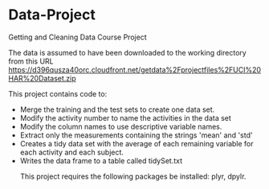 # Data-Project
Getting and Cleaning Data Course Project

The data is assumed to have been downloaded to the working directory from this URL
https://d396qusza40orc.cloudfront.net/getdata%2Fprojectfiles%2FUCI%20HAR%20Dataset.zip

This project contains code to:
<ul>
<li>Merge the training and the test sets to create one data set.
<li>Modify the activity number to name the activities in the data set
<li>Modify the column names to use descriptive variable names. 
<li>Extract only the measurements containing the strings 'mean' and 'std'
<li>Creates a tidy data set with the average of each remaining variable for each activity and each subject.
<li>Writes the data frame to a table called tidySet.txt
<eul>

This project requires the following packages be installed:  plyr, dpylr.
